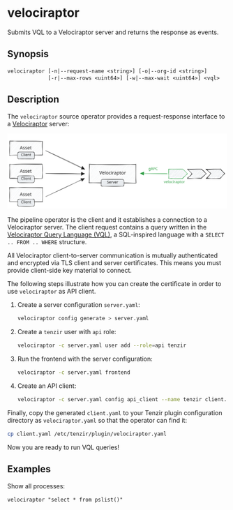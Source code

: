 # velociraptor

Submits VQL to a Velociraptor server and returns the response as events.

## Synopsis

```
velociraptor [-n|--request-name <string>] [-o|--org-id <string>]
             [-r|--max-rows <uint64>] [-w|--max-wait <uint64>] <vql>
```

## Description

The `velociraptor` source operator provides a request-response interface to a
[Velociraptor](https://docs.velociraptor.app) server:

![Velociraptor](velociraptor.excalidraw.svg)

The pipeline operator is the client and it establishes a connection to a
Velociraptor server. The client request contains a query written in the
[Velociraptor Query Language (VQL)](https://docs.velociraptor.app/docs/vql/), a
SQL-inspired language with a `SELECT .. FROM .. WHERE` structure.

All Velociraptor client-to-server communication is mutually authenticated and
encrypted via TLS client and server certificates. This means you must provide
client-side key material to connect.

The following steps illustrate how you can create the certificate in
order to use `velociraptor` as API client.

1. Create a server configuration `server.yaml`:
   ```bash
   velociraptor config generate > server.yaml
   ```

1. Create a `tenzir` user with `api` role:
   ```bash
   velociraptor -c server.yaml user add --role=api tenzir
   ```

1. Run the frontend with the server configuration:
   ```bash
   velociraptor -c server.yaml frontend
   ```

1. Create an API client:
   ```bash
   velociraptor -c server.yaml config api_client --name tenzir client.yaml
   ```

Finally, copy the generated `client.yaml` to your Tenzir plugin configuration
directory as `velociraptor.yaml` so that the operator can find it:

```bash
cp client.yaml /etc/tenzir/plugin/velociraptor.yaml
```

Now you are ready to run VQL queries!

## Examples

Show all processes:

```
velociraptor "select * from pslist()"
```

